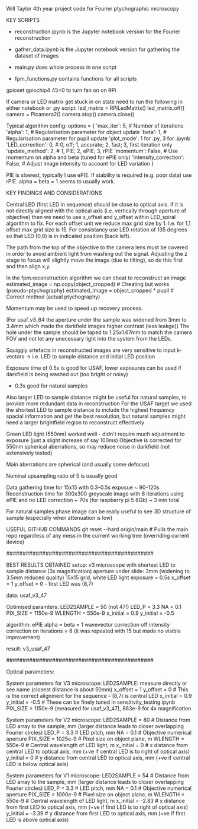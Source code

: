 Will Taylor 4th year project code for Fourier ptychographic microscopy 

KEY SCRIPTS
* reconstruction.ipynb is the Jupyter notebook version for the Fourier reconstruction
* gather_data.ipynb is the Jupyter notebook version for gathering the dataset of images

* main.py does whole process in one script
* fpm_functions.py contains functions for all scripts

gpioset gpiochip4 45=0 to turn fan on on RPi

If camera or LED matrix get stuck in on state need to run the following in either notebook or .py script:
led_matrix = RPiLedMatrix()
led_matrix.off()
camera = Picamera2()
camera.stop()
camera.close()

Typical algorithm config:
options = {
    'max_iter': 5, # Number of iterations
    'alpha': 1, # Regularisation parameter for object update
    'beta': 1, # Regularisation parameter for pupil update
    'plot_mode': 1 for .py, 3 for .ipynb
    'LED_correction': 0, # 0, off; 1, accurate; 2, fast; 3, first iteration only
    'update_method': 2, # 1, PIE; 2, ePIE; 3, rPIE
    'momentum': False, # Use momentum on alpha and beta (tuned for ePIE only)
    'intensity_correction': False, # Adjust image intensity to account for LED variation
}

PIE is slowest, typically I use ePIE. If stability is required (e.g. poor data) use rPIE.
alpha = beta = 1 seems to usually work.


KEY FINDINGS AND CONSIDERATIONS

Central LED (first LED in sequence) should be close to optical axis. If it is not directly aligned with
the optical axis (i.e. vertically through aperture of objective) then we need to use x_offset and y_offset
within LED_spiral algorithm to fix. For each offset unit we reduce max grid size by 1. I.e. for 1,1 offset max grid size is 15.
For consistancy use LED rotation of 135 degrees so that LED (0,0) is in indicated position (back left).

The path from the top of the objective to the camera lens must be covered in order to avoid ambient light from washing out the signal. 
Adjusting the z stage to focus will slightly move the image (due to tilting), so do this first and then align x,y. 

In the fpm.reconstruction algorithm we can cheat to reconstruct an image
estimated_image = np.copy(object_cropped) # Cheating but works (pseudo-ptychography)
estimated_image = object_cropped * pupil # Correct method (actual ptychography)

Momentum may be used to speed up recovery process.

(For usaf_v3_64 the aperture under the sample was widened from 3mm to 3.4mm which made the darkfield images higher contrast (less leakge))
The hole under the sample should be taped to 1.25x1.67mm to match the camera FOV and not let any unecessary light into the system from the 
LEDs.

Squiggly artefacts in reconstructed images are very sensitive to input k-vectors -> i.e. LED to sample distance and initial LED position

Exposure time of 0.5s is good for USAF, lower exposures can be used if darkfield is being washed out (too bright or noisy)
* 0.3s good for natural samples

Also larger LED to sample distance might be useful for natural samples, to provide more redundant data in reconstruction
For the USAF target we used the shortest LED to sample distance to include the highest frequency spacial information and get the best resolution, but natural samples might need a larger brightfield region to reconstruct effectively

Green LED light (550nm) worked well - didn't require much adjustment to exposure (just a slight increase of say 100ms)
Objective is corrected for 550nm spherical aberrations, so may reduce noise in darkfield (not extensively tested)

Main aberrations are spherical (and usually some defocus)

Nominal upsampling ratio of 5 is usually good

Data gathering time for 15x15 with 0.3-0.5s exposue ~ 90-120s
Reconstruction time for 300x300 greyscale image with 8 iterations using ePIE and no LED correction ~ 70s (for raspberry pi 5 8Gb)
~ 3 min total

For natural samples phase image can be really useful to see 3D structure of sample (especially when attenuation is low)

USEFUL GITHUB COMMANDS
git reset --hard origin/main    # Pulls the main repo regardless of any mess in the current working tree (overriding current device)

#############################################

BEST RESULTS OBTAINED
setup: 
v3 microscope with shortest LED to sample distance (3x magnification)
aperture under slide: 3mm (widening to 3.5mm reduced quality)
15x15 grid, white LED light
exposure = 0.5s
x_offset = 1 
y_offset = 0 - first LED was (8,7)

data: usaf_v3_47 

Optimised paramters:
LED2SAMPLE = 50 (not 47!)
LED_P = 3.3
NA = 0.1
PIX_SIZE = 1150e-9
WLENGTH = 550e-9
x_initial = 0.9
y_initial = -0.5

algorithm:
ePIE
alpha = beta = 1
wavevector correction off
intensity correction on
iterations = 8 (it was repeated with 15 but made no visible improvement)

result: v3_usaf_47

#############################################

Optical parameters:

System parameters for V3 microscope:
LED2SAMPLE: measure directly or see name (closest distance is about 50mm)
x_offset = 1
y_offset = 0 # This is the correct alignment for the sequence - (8,7) is central LED
x_initial = 0.9
y_initial = -0.5 # These can be finely tuned in sensitivity_testing.ipynb
PIX_SIZE = 1150e-9 (measured for usaf_v3_47), 863e-9 for 4x magnification 

System parameters for V2 microscope:
LED2SAMPLE = 80 # Distance from LED array to the sample, mm (larger distance leads to closer overlapping Fourier circles)
LED_P = 3.3 # LED pitch, mm
NA = 0.1 # Objective numerical aperture
PIX_SIZE = 1025e-9 # Pixel size on object plane, m
WLENGTH = 550e-9 # Central wavelength of LED light, m
x_initial = 0 # x distance from central LED to optical axis, mm (+ve if central LED is to right of optical axis)
y_initial = 0 # y distance from central LED to optical axis, mm (+ve if central LED is below optical axis)

System parameters for V1 microscope:
LED2SAMPLE = 54 # Distance from LED array to the sample, mm (larger distance leads to closer overlapping Fourier circles)
LED_P = 3.3 # LED pitch, mm
NA = 0.1 # Objective numerical aperture
PIX_SIZE = 1090e-9 # Pixel size on object plane, m
WLENGTH = 550e-9 # Central wavelength of LED light, m
x_initial = -2.83 # x distance from first LED to optical axis, mm (+ve if first LED is to right of optical axis)
y_initial = -3.39 # y distance from first LED to optical axis, mm (+ve if first LED is above optical axis)
